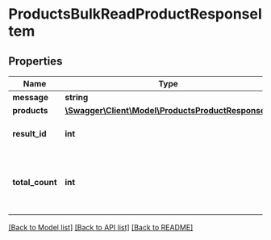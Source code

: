 # ProductsBulkReadProductResponseItem

## Properties
Name | Type | Description | Notes
------------ | ------------- | ------------- | -------------
**message** | **string** |  | [optional] 
**products** | [**\Swagger\Client\Model\ProductsProductResponse[]**](ProductsProductResponse.md) |  | [optional] 
**result_id** | **int** | id of the response item | [optional] 
**total_count** | **int** | total number of records (ignores skip &amp; take parameters) | [optional] 

[[Back to Model list]](../README.md#documentation-for-models) [[Back to API list]](../README.md#documentation-for-api-endpoints) [[Back to README]](../README.md)


